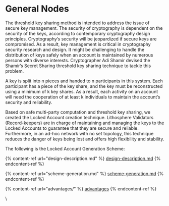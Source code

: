 # General Nodes

The threshold key sharing method is intended to address the issue of secure key management. The security of cryptography is dependent on the security of the keys, according to contemporary cryptography design principles. Cryptography’s security will be jeopardized if secure keys are compromised. As a result, key management is critical in cryptography security research and design. It might be challenging to handle the distribution of keys safely when an account is maintained by numerous persons with diverse interests. Cryptographer Adi Shamir devised the Shamir’s Secret Sharing threshold key sharing technique to tackle this problem.

A key is split into n pieces and handed to n participants in this system. Each participant has a piece of the key share, and the key must be reconstructed using a minimum of k key shares. As a result, each activity on an account will need the cooperation of at least k individuals to maintain the account’s security and reliability.

Based on safe multi-party computation and threshold key sharing, we created the Locked Account creation technique. Lithosphere Validators (Record-keepers) are in charge of maintaining and managing the keys to the Locked Accounts to guarantee that they are secure and reliable. Furthermore, in an ad-hoc network with no set topology, this technique reduces the danger of keys being lost and offers high flexibility and stability.

The following is the Locked Account Generation Scheme:

{% content-ref url="design-description.md" %}
[design-description.md](design-description.md)
{% endcontent-ref %}

{% content-ref url="scheme-generation.md" %}
[scheme-generation.md](scheme-generation.md)
{% endcontent-ref %}

{% content-ref url="advantages/" %}
[advantages](advantages/)
{% endcontent-ref %}

\
